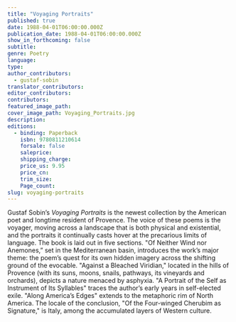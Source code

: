 ```yaml
---
title: "Voyaging Portraits"
published: true
date: 1988-04-01T06:00:00.000Z
publication_date: 1988-04-01T06:00:00.000Z
show_in_forthcoming: false
subtitle:
genre: Poetry
language:
type:
author_contributors:
  - gustaf-sobin
translator_contributors:
editor_contributors:
contributors:
featured_image_path:
cover_image_path: Voyaging_Portraits.jpg
description:
editions:
  - binding: Paperback
    isbn: 9780811210614
    forsale: false
    saleprice:
    shipping_charge:
    price_us: 9.95
    price_cn:
    trim_size:
    Page_count:
slug: voyaging-portraits
---
```


Gustaf Sobin’s _Voyaging Portraits_ is the newest collection by the American poet and longtime resident of Provence. The voice of these poems is the voyager, moving across a landscape that is both physical and existential, and the portraits it continually casts hover at the precarious limits of language. The book is laid out in five sections. "Of Neither Wind nor Anemones,” set in the Mediterranean basin, introduces the work’s major theme: the poem’s quest for its own hidden imagery across the shifting ground of the evocable. "Against a Bleached Viridian," located in the hills of Provence (with its suns, moons, snails, pathways, its vineyards and orchards), depicts a nature menaced by asphyxia. "A Portrait of the Self as Instrument of Its Syllables" traces the author’s early years in self-elected exile. "Along America’s Edges" extends to the metaphoric rim of North America. The locale of the conclusion, "Of the Four-winged Cherubim as Signature," is Italy, among the accumulated layers of Western culture.

